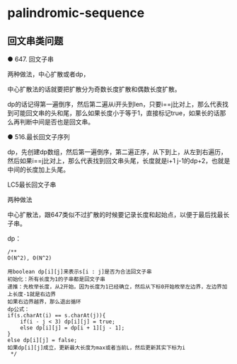 # palindromic-sequence
## 回文串类问题

● 647. 回文子串

两种做法，中心扩散或者dp，

中心扩散法的话就要把扩散分为奇数长度扩散和偶数长度扩散。

dp的话记得第一遍倒序，然后第二遍从i开头到len，只要i==j比对上，那么代表找到可能回文串的头和尾，那么如果长度小于等于1，直接标记true，如果长的话那么再判断中间是否也是回文串。

● 516.最长回文子序列

dp，先创建dp数组，然后第一遍倒序，第二遍正序，从下到上，从左到右遍历，然后如果i==j比对上，那么代表找到回文串头尾，长度就是i+1 j-1的dp+2，也就是中间的长度加上头尾。

LC5最长回文子串

两种做法

中心扩散法，跟647类似不过扩散的时候要记录长度和起始点，以便于最后找最长子串。

dp：

```
/**
O(N^2), O(N^2)

用boolean dp[i][j]来表示s[i : j]是否为合法回文子串
初始化：所有长度为1的子串都是回文子串
递推：先枚举长度，从2开始，因为长度为1已经确立，然后从下标0开始枚举左边界，左边界加上长度-1就是右边界
如果右边界越界，那么退出循环
dp公式：
if(s.charAt(i) == s.charAt(j)){
    if(i - j < 3) dp[i][j] = true;
    else dp[i][j] = dp[i + 1][j - 1];
}
else dp[i][j] = false;
如果dp[i][j]成立，更新最大长度为max或者当前L，然后更新其实下标为i
 */
```
